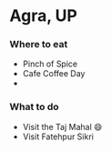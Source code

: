 # Agra, UP

### Where to eat
- Pinch of Spice
- Cafe Coffee Day
- 
### What to do
- Visit the Taj Mahal :smile:
- Visit Fatehpur Sikri
